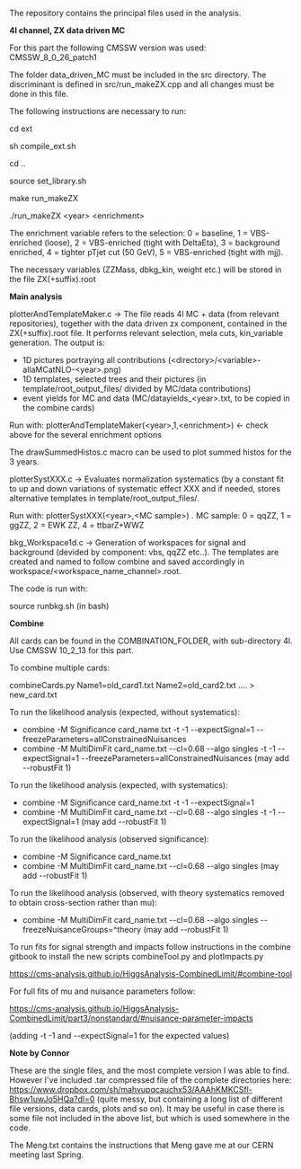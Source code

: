 The repository contains the principal files used in the analysis.

<b> 4l channel, ZX data driven MC </b>

For this part the following CMSSW version was used: CMSSW_8_0_26_patch1

The folder data_driven_MC must be included in the src directory. The discriminant is defined in src/run_makeZX.cpp 
and all changes must be done in this file.

The following instructions are necessary to run:

cd ext

sh compile_ext.sh

cd ..

source set_library.sh

make run_makeZX

./run_makeZX &lt;year&gt; &lt;enrichment&gt;

The enrichment variable refers to the selection: 0 = baseline, 1 = VBS-enriched (loose), 2 = VBS-enriched (tight with DeltaEta), 3 = background enriched, 4 = tighter pTjet cut (50 GeV), 5 = VBS-enriched (tight with mjj). 

The necessary variables (ZZMass, dbkg_kin, weight etc.) will be stored in the file ZX(+suffix).root

<b> Main analysis </b>

plotterAndTemplateMaker.c -> The file reads 4l MC + data (from relevant repositories), together with the data driven zx component, contained in the ZX(+suffix).root file. It performs relevant selection, mela cuts, kin_variable generation. The output is:
- 1D pictures portraying all contributions (&lt;directory&gt;/&lt;variable&gt;-allaMCatNLO-&lt;year&gt;.png)
- 1D templates, selected trees and their pictures (in template/root_output_files/ divided by MC/data contributions) 
- event yields for MC and data (MC/datayields_&lt;year&gt;.txt, to be copied in the combine cards) 

Run with: plotterAndTemplateMaker(&lt;year&gt;,1,&lt;enrichment&gt;)  <- check above for the several enrichment options

The drawSummedHistos.c macro can be used to plot summed histos for the 3 years.

plotterSystXXX.c -> Evaluates normalization systematics (by a constant fit to up and down variations of systematic
effect XXX and if needed, stores alternative templates in template/root_output_files/.

Run with: plotterSystXXX(&lt;year&gt;,&lt;MC sample&gt;) .
MC sample: 0 = qqZZ, 1 = ggZZ, 2 = EWK ZZ, 4 = ttbarZ+WWZ

bkg_Workspace1d.c -> Generation of workspaces for signal and background (devided by component: vbs, qqZZ etc..). 
The templates are created and named to follow combine and saved accordingly in workspace/&lt;workspace_name_channel&gt;.root.

The code is run with:

source runbkg.sh (in bash)

<b> Combine </b>

All cards can be found in the COMBINATION_FOLDER, with sub-directory 4l. Use CMSSW 10_2_13 for this part.

To combine multiple cards: 

combineCards.py Name1=old_card1.txt Name2=old_card2.txt .... > new_card.txt

To run the likelihood analysis (expected, without systematics): 

- combine -M Significance card_name.txt -t -1 --expectSignal=1 --freezeParameters=allConstrainedNuisances
- combine -M MultiDimFit card_name.txt --cl=0.68 --algo singles -t -1 --expectSignal=1 --freezeParameters=allConstrainedNuisances (may add --robustFit 1)

To run the likelihood analysis (expected, with systematics): 

- combine -M Significance card_name.txt -t -1 --expectSignal=1
- combine -M MultiDimFit card_name.txt --cl=0.68 --algo singles -t -1 --expectSignal=1 (may add --robustFit 1)

To run the likelihood analysis (observed significance): 

- combine -M Significance card_name.txt 
- combine -M MultiDimFit card_name.txt --cl=0.68 --algo singles (may add --robustFit 1)

To run the likelihood analysis (observed, with theory systematics removed to obtain cross-section rather than mu): 

- combine -M MultiDimFit card_name.txt --cl=0.68 --algo singles --freezeNuisanceGroups=^theory (may add --robustFit 1)

To run fits for signal strength and impacts follow instructions in the combine gitbook to install the new scripts
combineTool.py and plotImpacts.py

https://cms-analysis.github.io/HiggsAnalysis-CombinedLimit/#combine-tool

For full fits of mu and nuisance parameters follow:

https://cms-analysis.github.io/HiggsAnalysis-CombinedLimit/part3/nonstandard/#nuisance-parameter-impacts

(adding -t -1 and --expectSignal=1 for the expected values)

<b> Note by Connor </b>

These are the single files, and the most complete version I was able to find. However I've included .tar compressed file of the complete directories here: https://www.dropbox.com/sh/mahvupqcauchx53/AAAhKMKCSfl-Bhsw1uwJo5HQa?dl=0 (quite messy, but containing a long list of different file versions, data cards, plots and so on). It may be useful in case there is some file not included in the above list, but which is used somewhere in the code.

The Meng.txt contains the instructions that Meng gave me at our CERN meeting last Spring. 
